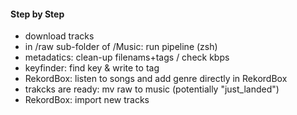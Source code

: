 #### Step by Step
- download tracks
- in /raw sub-folder of /Music: run pipeline (zsh)
- metadatics: clean-up filenams+tags / check kbps
- keyfinder: find key & write to tag
- RekordBox: listen to songs and add genre directly in RekordBox
- trakcks are ready: mv raw to music (potentially "just_landed")
- RekordBox: import new tracks
